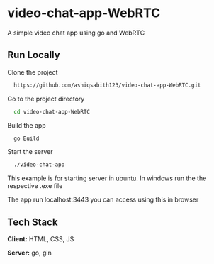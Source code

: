 
# video-chat-app-WebRTC

A simple video chat app using go and WebRTC






## Run Locally

Clone the project

```bash
  https://github.com/ashiqsabith123/video-chat-app-WebRTC.git
```

Go to the project directory

```bash
  cd video-chat-app-WebRTC
```

Build the app 

```bash
  go Build
```

Start the server

```bash
  ./video-chat-app
```

This example is for starting server in ubuntu. In windows run the the respective .exe file

The app run localhost:3443 you can access using this in browser



## Tech Stack

**Client:** HTML, CSS, JS

**Server:** go, gin

